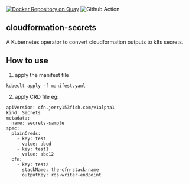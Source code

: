 [![Docker Repository on Quay](https://quay.io/repository/jerry153fish/cloudformation-secrets/status "Docker Repository on Quay")](https://quay.io/repository/jerry153fish/cloudformation-secrets)
![Github Action](https://github.com/jerry153fish/cloudformation-secrets/actions/workflows/test.yaml/badge.svg)

## cloudformation-secrets

A Kubernetes operator to convert cloudformation outputs to k8s secrets.

## How to use

1. apply the manifest file

```
kubeclt apply -f manifest.yaml
```

2. apply CRD file eg:

```
apiVersion: cfn.jerry153fish.com/v1alpha1
kind: Secrets
metadata:
  name: secrets-sample
spec:
  plainCreds:
    - key: test
      value: abcd
    - key: test1
      value: abc12
  cfn:
    - key: test2
      stackName: the-cfn-stack-name
      outputKey: rds-writer-endpoint

```
